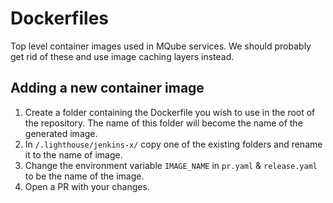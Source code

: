 # Dockerfiles
Top level container images used in MQube services. We should probably get rid of these and use image caching layers instead.

## Adding a new container image
1. Create a folder containing the Dockerfile you wish to use in the root of the repository. The name of this folder
will become the name of the generated image.
2. In `/.lighthouse/jenkins-x/` copy one of the existing folders and rename it to the name of image.
3. Change the environment variable `IMAGE_NAME` in `pr.yaml` & `release.yaml` to be the name of the image.
4. Open a PR with your changes.

